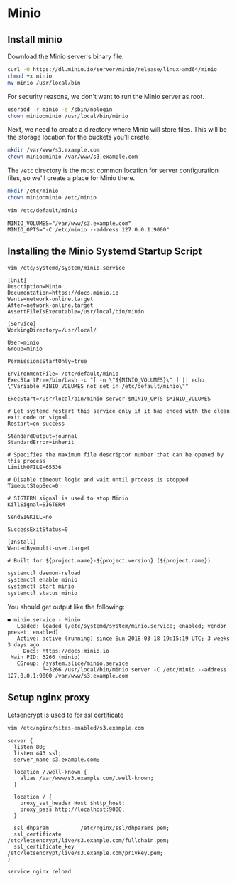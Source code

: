 # Minio

## Install minio

Download the Minio server's binary file:

```sh
curl -O https://dl.minio.io/server/minio/release/linux-amd64/minio
chmod +x minio
mv minio /usr/local/bin
```

For security reasons, we don't want to run the Minio server as root.

```sh
useradd -r minio -s /sbin/nologin
chown minio:minio /usr/local/bin/minio
```

Next, we need to create a directory where Minio will store files. This will be the storage location for the buckets you'll create.

```sh
mkdir /var/www/s3.example.com
chown minio:minio /var/www/s3.example.com
```

The `/etc` directory is the most common location for server configuration files, so we'll create a place for Minio there.

```sh
mkdir /etc/minio
chown minio:minio /etc/minio
```

```sh
vim /etc/default/minio
```

```
MINIO_VOLUMES="/var/www/s3.example.com"
MINIO_OPTS="-C /etc/minio --address 127.0.0.1:9000"
```

## Installing the Minio Systemd Startup Script

```sh
vim /etc/systemd/system/minio.service
```

```
[Unit]
Description=Minio
Documentation=https://docs.minio.io
Wants=network-online.target
After=network-online.target
AssertFileIsExecutable=/usr/local/bin/minio

[Service]
WorkingDirectory=/usr/local/

User=minio
Group=minio

PermissionsStartOnly=true

EnvironmentFile=-/etc/default/minio
ExecStartPre=/bin/bash -c "[ -n \"${MINIO_VOLUMES}\" ] || echo \"Variable MINIO_VOLUMES not set in /etc/default/minio\""

ExecStart=/usr/local/bin/minio server $MINIO_OPTS $MINIO_VOLUMES

# Let systemd restart this service only if it has ended with the clean exit code or signal.
Restart=on-success

StandardOutput=journal
StandardError=inherit

# Specifies the maximum file descriptor number that can be opened by this process
LimitNOFILE=65536

# Disable timeout logic and wait until process is stopped
TimeoutStopSec=0

# SIGTERM signal is used to stop Minio
KillSignal=SIGTERM

SendSIGKILL=no

SuccessExitStatus=0

[Install]
WantedBy=multi-user.target

# Built for ${project.name}-${project.version} (${project.name})
```

```sh
systemctl daemon-reload
systemctl enable minio
systemctl start minio
systemctl status minio
```

You should get output like the following:

```
● minio.service - Minio
   Loaded: loaded (/etc/systemd/system/minio.service; enabled; vendor preset: enabled)
   Active: active (running) since Sun 2018-03-18 19:15:19 UTC; 3 weeks 3 days ago
     Docs: https://docs.minio.io
 Main PID: 3266 (minio)
   CGroup: /system.slice/minio.service
           └─3266 /usr/local/bin/minio server -C /etc/minio --address 127.0.0.1:9000 /var/www/s3.example.com
```

## Setup nginx proxy

Letsencrypt is used to for ssl certificate

```sh
vim /etc/nginx/sites-enabled/s3.example.com
```

```
server {
  listen 80;
  listen 443 ssl;
  server_name s3.example.com;

  location /.well-known {
    alias /var/www/s3.example.com/.well-known;
  }

  location / {
    proxy_set_header Host $http_host;
    proxy_pass http://localhost:9000;
  }

  ssl_dhparam          /etc/nginx/ssl/dhparams.pem;
  ssl_certificate      /etc/letsencrypt/live/s3.example.com/fullchain.pem;
  ssl_certificate_key  /etc/letsencrypt/live/s3.example.com/privkey.pem;
}
```

```sh
service nginx reload
```
